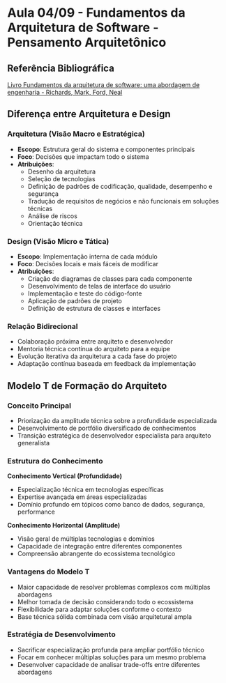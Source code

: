 # Aula 04/09 - Fundamentos da Arquitetura de Software - Pensamento Arquitetônico

## Referência Bibliográfica
[Livro Fundamentos da arquitetura de software: uma abordagem de engenharia - Richards, Mark, Ford, Neal](https://integrada.minhabiblioteca.com.br/reader/books/9788550819754/epubcfi/6/22[%3Bvnd.vst.idref%3Dcap2.xhtml]!/4)

## Diferença entre Arquitetura e Design

### Arquitetura (Visão Macro e Estratégica)
- **Escopo**: Estrutura geral do sistema e componentes principais
- **Foco**: Decisões que impactam todo o sistema
- **Atribuições**:
  - Desenho da arquitetura
  - Seleção de tecnologias
  - Definição de padrões de codificação, qualidade, desempenho e segurança
  - Tradução de requisitos de negócios e não funcionais em soluções técnicas
  - Análise de riscos
  - Orientação técnica

### Design (Visão Micro e Tática)
- **Escopo**: Implementação interna de cada módulo
- **Foco**: Decisões locais e mais fáceis de modificar
- **Atribuições**:
  - Criação de diagramas de classes para cada componente
  - Desenvolvimento de telas de interface do usuário
  - Implementação e teste do código-fonte
  - Aplicação de padrões de projeto
  - Definição de estrutura de classes e interfaces

### Relação Bidirecional
- Colaboração próxima entre arquiteto e desenvolvedor
- Mentoria técnica contínua do arquiteto para a equipe
- Evolução iterativa da arquitetura a cada fase do projeto
- Adaptação contínua baseada em feedback da implementação

## Modelo T de Formação do Arquiteto

### Conceito Principal
- Priorização da amplitude técnica sobre a profundidade especializada
- Desenvolvimento de portfólio diversificado de conhecimentos
- Transição estratégica de desenvolvedor especialista para arquiteto generalista

### Estrutura do Conhecimento

**Conhecimento Vertical (Profundidade)**
- Especialização técnica em tecnologias específicas
- Expertise avançada em áreas especializadas
- Domínio profundo em tópicos como banco de dados, segurança, performance

**Conhecimento Horizontal (Amplitude)**
- Visão geral de múltiplas tecnologias e domínios
- Capacidade de integração entre diferentes componentes
- Compreensão abrangente do ecossistema tecnológico

### Vantagens do Modelo T
- Maior capacidade de resolver problemas complexos com múltiplas abordagens
- Melhor tomada de decisão considerando todo o ecossistema
- Flexibilidade para adaptar soluções conforme o contexto
- Base técnica sólida combinada com visão arquitetural ampla

### Estratégia de Desenvolvimento
- Sacrificar especialização profunda para ampliar portfólio técnico
- Focar em conhecer múltiplas soluções para um mesmo problema
- Desenvolver capacidade de analisar trade-offs entre diferentes abordagens